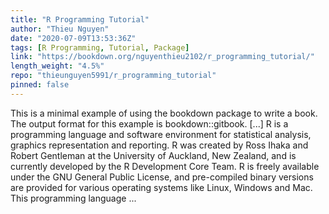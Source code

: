 ```yaml
---
title: "R Programming Tutorial"
author: "Thieu Nguyen"
date: "2020-07-09T13:53:36Z"
tags: [R Programming, Tutorial, Package]
link: "https://bookdown.org/nguyenthieu2102/r_programming_tutorial/"
length_weight: "4.5%"
repo: "thieunguyen5991/r_programming_tutorial"
pinned: false
---
```


This is a minimal example of using the bookdown package to write a book. The output format for this example is bookdown::gitbook. [...] R is a programming language and software environment for statistical analysis, graphics representation and reporting. R was created by Ross Ihaka and Robert Gentleman at the University of Auckland, New Zealand, and is currently developed by the R Development Core Team. R is freely available under the GNU General Public License, and pre-compiled binary versions are provided for various operating systems like Linux, Windows and Mac. This programming language ...

